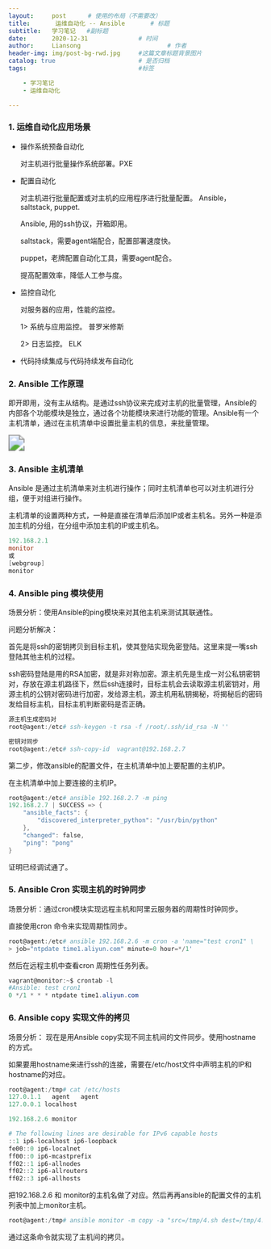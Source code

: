 ```yaml
---
layout:     post      # 使用的布局（不需要改）
title:       运维自动化 -- Ansible       # 标题
subtitle:   学习笔记   #副标题
date:       2020-12-31 				# 时间
author:     Liansong 						# 作者
header-img: img/post-bg-rwd.jpg 	#这篇文章标题背景图片
catalog: true 						# 是否归档
tags:								#标签

    - 学习笔记
    - 运维自动化

---
```


### 1. 运维自动化应用场景

- 操作系统预备自动化

  对主机进行批量操作系统部署。PXE

- 配置自动化

  对主机进行批量配置或对主机的应用程序进行批量配置。 Ansible， saltstack, puppet.

  Ansible, 用的ssh协议，开箱即用。

  saltstack，需要agent端配合，配置部署速度快。

  puppet，老牌配置自动化工具，需要agent配合。

  提高配置效率，降低人工参与度。

- 监控自动化

  对服务器的应用，性能的监控。

  1> 系统与应用监控。 普罗米修斯

  2> 日志监控。 ELK

- 代码持续集成与代码持续发布自动化

### 2. Ansible 工作原理

即开即用，没有主从结构。是通过ssh协议来完成对主机的批量管理，Ansible的内部各个功能模块是独立，通过各个功能模块来进行功能的管理。Ansible有一个主机清单，通过在主机清单中设置批量主机的信息，来批量管理。

<img src="https://cdn.jsdelivr.net/gh/yeliansong/github-blog-PIC/blog-images/0081Kckwgy1glm4o7ici2j31h40u0x59.jpg" style="zoom:200%;" />



### 3. Ansible 主机清单

Ansible 是通过主机清单来对主机进行操作；同时主机清单也可以对主机进行分组，便于对组进行操作。

主机清单的设置两种方式，一种是直接在清单后添加IP或者主机名。另外一种是添加主机的分组，在分组中添加主机的IP或主机名。

```powershell
192.168.2.1
monitor
或
[webgroup]
monitor
```

### 4. Ansible ping 模块使用

场景分析：使用Ansible的ping模块来对其他主机来测试其联通性。

问题分析解决：

首先是将ssh的密钥拷贝到目标主机，使其登陆实现免密登陆。这里来提一嘴ssh登陆其他主机的过程。

ssh密码登陆是用的RSA加密，就是非对称加密。源主机先是生成一对公私钥密钥对，存放在源主机路径下，然后ssh连接时，目标主机会去读取源主机密钥对，用源主机的公钥对密码进行加密，发给源主机，源主机用私钥揭秘，将揭秘后的密码发给目标主机，目标主机判断密码是否正确。

```powershell
源主机生成密码对
root@agent:/etc# ssh-keygen -t rsa -f /root/.ssh/id_rsa -N ''

密钥对同步
root@agent:/etc# ssh-copy-id  vagrant@192.168.2.7
```

第二步，修改ansible的配置文件，在主机清单中加上要配置的主机IP。

在主机清单中加上要连接的主机IP。

```powershell
root@agent:/etc# ansible 192.168.2.7 -m ping
192.168.2.7 | SUCCESS => {
    "ansible_facts": {
        "discovered_interpreter_python": "/usr/bin/python"
    }, 
    "changed": false, 
    "ping": "pong"
}
```

证明已经调试通了。

### 5. Ansible Cron 实现主机的时钟同步

场景分析：通过cron模块实现远程主机和阿里云服务器的周期性时钟同步。

直接使用cron 命令来实现周期性同步。

```powershell
root@agent:/etc# ansible 192.168.2.6 -m cron -a 'name="test cron1" \
> job="ntpdate time1.aliyun.com" minute=0 hour=*/1'
```

然后在远程主机中查看cron 周期性任务列表。

```powershell
vagrant@monitor:~$ crontab -l
#Ansible: test cron1
0 */1 * * * ntpdate time1.aliyun.com
```

###   6. Ansible copy 实现文件的拷贝

场景分析： 现在是用Ansible copy实现不同主机间的文件同步。使用hostname的方式。

如果要用hostname来进行ssh的连接，需要在/etc/host文件中声明主机的IP和hostname的对应。

```powershell
root@agent:/tmp# cat /etc/hosts
127.0.1.1	agent	agent
127.0.0.1 localhost

192.168.2.6 monitor

# The following lines are desirable for IPv6 capable hosts
::1 ip6-localhost ip6-loopback
fe00::0 ip6-localnet
ff00::0 ip6-mcastprefix
ff02::1 ip6-allnodes
ff02::2 ip6-allrouters
ff02::3 ip6-allhosts
```

把192.168.2.6 和 monitor的主机名做了对应。然后再再ansible的配置文件的主机列表中加上monitor主机。

```powershell
root@agent:/tmp# ansible monitor -m copy -a "src=/tmp/4.sh dest=/tmp/4.sh"
```

通过这条命令就实现了主机间的拷贝。

